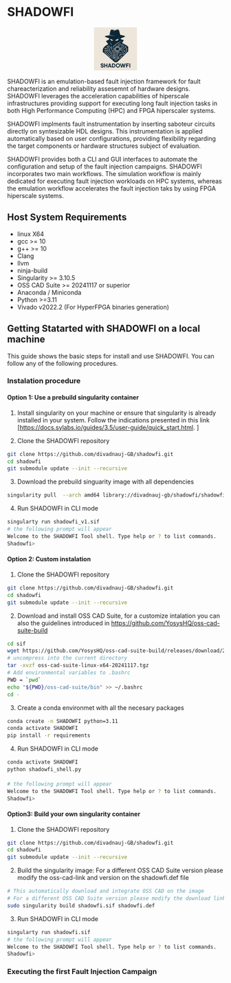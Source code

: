 # SHADOWFI 
<div style="text-align: center;">
    <img src="./doc/SHADOWFI-logo.png" width="100" >
</div>

SHADOWFI is an emulation-based fault injection framework for fault chareacterization and reliability assesemnt of hardware designs.  SHADOWFI leverages the acceleration capabilities of hiperscale infrastructures providing support for executing long fault injection tasks in both High Performance Computing (HPC) and FPGA hiperscaler systems. 

SHADOWFI implments fault instrumentation by inserting saboteur circuits directly on syntesizable HDL designs. This instrumentation is applied automatically based on user configurations, providing flexibility regarding the target components or hardware structures subject of evaluation. 

SHADOWFI provides both a CLI and GUI interfaces to automate the configuration and setup of the fault injection campaigns. SHADOWFI incorporates two main workflows. The simulation workflow is mainly dedicated for executing fault injection workloads on HPC systems, whereas the emulation workflow accelerates the fault injection taks by using FPGA hiperscale systems.  

## Host System Requirements
- linux X64
- gcc >= 10
- g++ >= 10
- Clang
- llvm
- ninja-build
- Singularity >= 3.10.5
- OSS CAD Suite >= 20241117 or superior
- Anaconda / Miniconda
- Python >=3.11
- Vivado v2022.2 (For HyperFPGA binaries generation)

## Getting Statarted with SHADOWFI on a local machine
This guide shows the basic steps for install and use SHADOWFI. You can follow any of the following procedures.

### Instalation procedure

#### Option 1: Use a prebuild singularity container
1. Install singularity on your machine or ensure that singularity is already installed in your system. Follow the indications presented in this link [https://docs.sylabs.io/guides/3.5/user-guide/quick_start.html. ] 

2. Clone the SHADOWFI repository

```bash
git clone https://github.com/divadnauj-GB/shadowfi.git
cd shadowfi
git submodule update --init --recursive
```
3. Download the prebuild singuarity image with all dependencies

```bash
singularity pull  --arch amd64 library://divadnauj-gb/shadowfi/shadowfi:v1
```
4. Run SHADOWFI in CLI mode
```bash
singularty run shadowfi_v1.sif
# the following prompt will appear
Welcome to the SHADOWFI Tool shell. Type help or ? to list commands.
Shadowfi> 
```

#### Option 2: Custom instalation
1. Clone the SHADOWFI repository

```bash
git clone https://github.com/divadnauj-GB/shadowfi.git
cd shadowfi
git submodule update --init --recursive
```
2. Download and install OSS CAD Suite, for a customize intalation you can also the guidelines introduced in https://github.com/YosysHQ/oss-cad-suite-build

```bash
cd sif
wget https://github.com/YosysHQ/oss-cad-suite-build/releases/download/2024-11-17/oss-cad-suite-linux-x64-20241117.tgz
# uncompress into the current directory
tar -xvzf oss-cad-suite-linux-x64-20241117.tgz
# Add environmental variables to .bashrc
PWD = `pwd`
echo "${PWD}/oss-cad-suite/bin" >> ~/.bashrc
cd -
```

3. Create a conda environmet with all the necesary packages

```bash
conda create -n SHADOWFI python=3.11
conda activate SHADOWFI
pip install -r requirements 
```

4. Run SHADOWFI in CLI mode
```bash
conda activate SHADOWFI
python shadowfi_shell.py 

# the following prompt will appear
Welcome to the SHADOWFI Tool shell. Type help or ? to list commands.
Shadowfi> 
```

#### Option3: Build your own singularity container
1. Clone the SHADOWFI repository

```bash
git clone https://github.com/divadnauj-GB/shadowfi.git
cd shadowfi
git submodule update --init --recursive
```
2. Build the singularity image: 
For a different OSS CAD Suite version please modify the oss-cad-link and version on the shadowfi.def file

```bash
# This automatically download and integrate OSS CAD on the image
# For a different OSS CAD Suite version please modify the download link on the shadowfi.def file
sudo singularity build shadowfi.sif shadowfi.def
```

3. Run SHADOWFI in CLI mode
```bash
singularty run shadowfi.sif
# the following prompt will appear
Welcome to the SHADOWFI Tool shell. Type help or ? to list commands.
Shadowfi> 
```

### Executing the first Fault Injection Campaign

